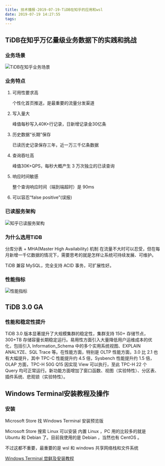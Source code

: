 ```yaml
---
title: 技术播报-2019-07-19-TiDB在知乎的应用和wsl
date: 2019-07-19 14:27:55
tags:
---
```


## TiDB在知乎万亿量级业务数据下的实践和挑战

### 业务场景

![TiDB在知乎业务场景](/Users/julin/Julindada.github.io/source/images/技术播报-2019-07-19/TiDB在知乎业务场景.png)

### 业务特点

1. 可用性要求高

   个性化首页推送，是最重要的流量分发渠道

2. 写入量大

   峰值每秒写入40K+行记录，日新增记录金30亿条

3. 历史数据“长期”保存

   已读历史记录保存三年，近一万三千亿条数据

4. 查询吞吐高

   峰值30K+QPS，每秒大概产生 3 万次独立的已读查询

5. 响应时间敏感

   整个查询响应时间（端到端超时）是 90ms

6. 可以容忍“false positive”(误报)

### 已读服务架构

![知乎已读服务架构](/Users/julin/Julindada.github.io/source/images/技术播报-2019-07-19/知乎已读服务架构.png)

### 为什么选用TiDB

分库分表 + MHA(Master High Availability) 机制 在流量不大时可以忍受，但在每月新增一千亿数据的情况下，需要思考的就是怎样让系统可持续发展、可维护。

TiDB 兼容 MySQL，完全支持 ACID 事务，可扩展性好。

### 性能指标

![性能指标](/Users/julin/Julindada.github.io/source/images/技术播报-2019-07-19/性能指标.png)

## TiDB 3.0 GA

### 性能和稳定性提升

TiDB 3.0 版本显著提升了大规模集群的稳定性，集群支持 150+ 存储节点，300+TB 存储容量长期稳定运行。易用性方面引入大量降低用户运维成本的优化，包括引入 Information_Schema 中的多个实用系统视图、EXPLAIN ANALYZE、SQL Trace 等。在性能方面，特别是 OLTP 性能方面，3.0 比 2.1 也有大幅提升，其中 TPC-C 性能提升约 4.5 倍，Sysbench 性能提升约 1.5 倍，OLAP 方面，TPC-H 50G Q15 因实现 View 可以执行，至此 TPC-H 22 个 Query 均可正常运行。新功能方面增加了窗口函数、视图（实验特性）、分区表、插件系统、悲观锁（实验特性）。

## Windows Terminal安装教程及操作

### 安装

Microsoft Store 找 Windows Terminal 安装预览版

Microsoft Store 搜索 Linux 可以安装 内置 Linux ，PC 用的比较多的就是 Ubuntu 和 Debian 了。目前我使用的是 Debian ，当然也有 CentOS 。

不过这都不重要，最重要的是 wsl 和 windows 共享网络栈和文件系统

[Windows Terminal 尝鲜及安装教程](https://www.jianshu.com/p/d22565b1f24f)


